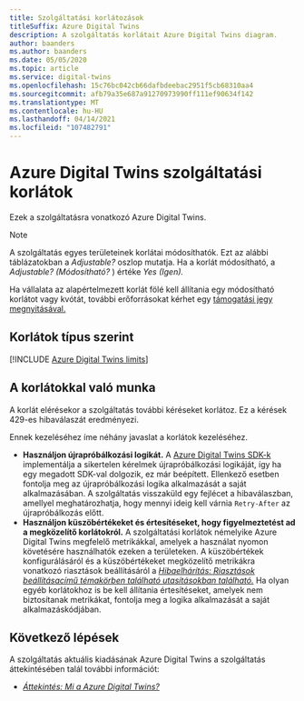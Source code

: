 ```yaml
---
title: Szolgáltatási korlátozások
titleSuffix: Azure Digital Twins
description: A szolgáltatás korlátait Azure Digital Twins diagram.
author: baanders
ms.author: baanders
ms.date: 05/05/2020
ms.topic: article
ms.service: digital-twins
ms.openlocfilehash: 15c76bc042cb66dafbdeebac2951f5cb68310aa4
ms.sourcegitcommit: afb79a35e687a91270973990ff111ef90634f142
ms.translationtype: MT
ms.contentlocale: hu-HU
ms.lasthandoff: 04/14/2021
ms.locfileid: "107482791"
---
```

# <a name="azure-digital-twins-service-limits"></a>Azure Digital Twins szolgáltatási korlátok

Ezek a szolgáltatásra vonatkozó Azure Digital Twins.

> [!NOTE]
> A szolgáltatás egyes területeinek korlátai módosíthatók. Ezt az alábbi táblázatokban a *Adjustable?* oszlop mutatja. Ha a korlát módosítható, a *Adjustable? (Módosítható?* ) értéke *Yes (Igen).*
>
> Ha vállalata az alapértelmezett korlát fölé kell állítania egy módosítható korlátot vagy kvótát, további erőforrásokat kérhet egy [támogatási jegy megnyitásával.](https://ms.portal.azure.com/#blade/Microsoft_Azure_Support/HelpAndSupportBlade/newsupportrequest)

## <a name="limits-by-type"></a>Korlátok típus szerint

[!INCLUDE [Azure Digital Twins limits](../../includes/digital-twins-limits.md)]

## <a name="working-with-limits"></a>A korlátokkal való munka

A korlát elérésekor a szolgáltatás további kéréseket korlátoz. Ez a kérések 429-es hibaválaszát eredményezi.

Ennek kezeléséhez íme néhány javaslat a korlátok kezeléséhez.
* **Használjon újrapróbálkozási logikát.** A [Azure Digital Twins SDK-k](how-to-use-apis-sdks.md) implementálja a sikertelen kérelmek újrapróbálkozási logikáját, így ha egy megadott SDK-val dolgozik, ez már beépített. Ellenkező esetben fontolja meg az újrapróbálkozási logika alkalmazását a saját alkalmazásában. A szolgáltatás visszaküld egy fejlécet a hibaválaszban, amellyel meghatározhatja, hogy mennyi ideig kell várnia `Retry-After` az újrapróbálkozás előtt.
* **Használjon küszöbértékeket és értesítéseket, hogy figyelmeztetést ad a megközelítő korlátokról.** A szolgáltatási korlátok némelyike Azure Digital Twins megfelelő [](troubleshoot-metrics.md) metrikákkal, amelyek a használat nyomon követésére használhatók ezeken a területeken. A küszöbértékek konfigurálásáról és a küszöbértékeket megközelítő metrikákra vonatkozó riasztások beállításáról a [*Hibaelhárítás: Riasztások beállításacímű témakörben található utasításokban található.*](troubleshoot-alerts.md) Ha olyan egyéb korlátokhoz is be kell állítania értesítéseket, amelyek nem biztosítanak metrikákat, fontolja meg a logika alkalmazását a saját alkalmazáskódjában.

## <a name="next-steps"></a>Következő lépések

A szolgáltatás aktuális kiadásának Azure Digital Twins a szolgáltatás áttekintésében talál további információt:
* [*Áttekintés: Mi a Azure Digital Twins?*](overview.md)
